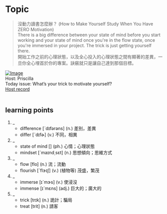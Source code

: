 # Topic

> 沒動力讀書怎麼辦？ (How to Make Yourself Study When You Have ZERO Motivation) <br>
> There is a big difference between your state of mind before you start working and your state of mind once you're in the flow state, once you're immersed in your project. The trick is just getting yourself there. <br>
> 開始工作之前的心理狀態，以及全心投入的心理狀態之間有顯著的差異，一旦你全心埋首於你的專案。訣竅就只是讓自己達到那個目標。 <br>

[![Image](https://cdn.voicetube.com/assets/thumbnails/9oWOsocN7qg.jpg)](https://www.youtube.com/embed/9oWOsocN7qg?rel=0&showinfo=0&cc_load_policy=0&controls=1&autoplay=1&iv_load_policy=3&playsinline=1&wmode=transparent&start=407&end=420&enablejsapi=1&origin=https://tw.voicetube.com&widgetid=1)<br>
Host: Priscilla
<br>Today issue: What’s your trick to motivate yourself?
<br>
[Host record](https://cdn.voicetube.com/tmp/everyday_records/priscilla.huang/2402.mp3)
<br><br>
## learning points
1. _
	* difference [ˋdɪfərəns] (n.) 差別，差異
	* differ [ˋdɪfɚ] (v.) 不同，相異
2. _
	* state of mind [] (ph.) 心情；心理狀態
	* mindset [ˋmaɪnd͵sɛt] (n.) 思想傾向；思維方式
3. _
	* flow [flo] (n.) 流；流動
	* flourish [ˋflɝɪʃ] (v.) (植物等) 茂盛，繁茂
4. _
	* immerse [ɪˋmɝs] (v.) 使浸沒
	* immense [ɪˋmɛns] (adj.) 巨大的；廣大的
5. _
	* trick [trɪk] (n.) 詭計；騙局
	* treat [trit] (n.) 請客
